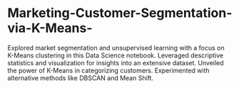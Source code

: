 # Marketing-Customer-Segmentation-via-K-Means-
Explored market segmentation and unsupervised learning with a focus on K-Means clustering in this Data Science notebook. Leveraged descriptive statistics and visualization for insights into an extensive dataset. Unveiled the power of K-Means in categorizing customers. Experimented with alternative methods like DBSCAN and Mean Shift.
